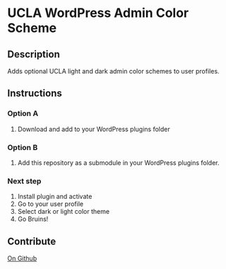# UCLA WordPress Admin Color Scheme

## Description

Adds optional UCLA light and dark admin color schemes to user profiles.

## Instructions

### Option A
1. Download and add to your WordPress plugins folder 

### Option B
1. Add this repository as a submodule in your WordPress plugins folder. 

### Next step

1. Install plugin and activate
1. Go to your user profile
1. Select dark or light color theme
1. Go Bruins! 


## Contribute

[On Github](https://github.com/uclaioes/ucla-wp-admin-color-scheme)

